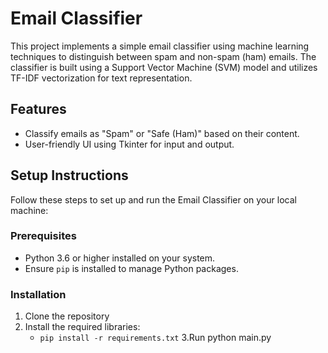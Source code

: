 # Email Classifier

This project implements a simple email classifier using machine learning techniques to distinguish between spam and non-spam (ham) emails. The classifier is built using a Support Vector Machine (SVM) model and utilizes TF-IDF vectorization for text representation.

## Features

- Classify emails as "Spam" or "Safe (Ham)" based on their content.
- User-friendly UI using Tkinter for input and output.

## Setup Instructions

Follow these steps to set up and run the Email Classifier on your local machine:

### Prerequisites

- Python 3.6 or higher installed on your system.
- Ensure `pip` is installed to manage Python packages.

### Installation
1. Clone the repository
2. Install the required libraries:
   - `pip install -r requirements.txt`
3.Run python main.py
